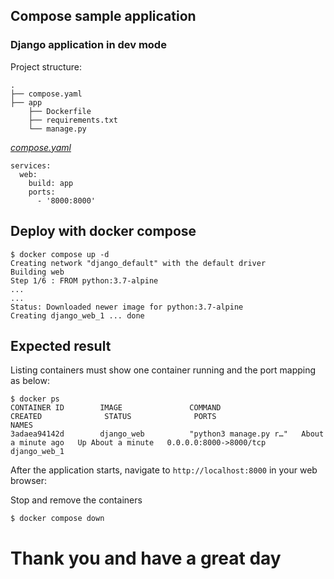 ## Compose sample application
### Django application in dev mode

Project structure:
```
.
├── compose.yaml
├── app
    ├── Dockerfile
    ├── requirements.txt
    └── manage.py

```

[_compose.yaml_](compose.yaml)
```
services: 
  web: 
    build: app 
    ports: 
      - '8000:8000'
```

## Deploy with docker compose

```
$ docker compose up -d
Creating network "django_default" with the default driver
Building web
Step 1/6 : FROM python:3.7-alpine
...
...
Status: Downloaded newer image for python:3.7-alpine
Creating django_web_1 ... done

```

## Expected result

Listing containers must show one container running and the port mapping as below:
```
$ docker ps
CONTAINER ID        IMAGE               COMMAND                  CREATED              STATUS              PORTS                    NAMES
3adaea94142d        django_web          "python3 manage.py r…"   About a minute ago   Up About a minute   0.0.0.0:8000->8000/tcp   django_web_1
```

After the application starts, navigate to `http://localhost:8000` in your web browser:

Stop and remove the containers
```
$ docker compose down
```

# Thank you and have a great day
